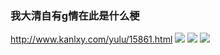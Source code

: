 ### 我大清自有g情在此是什么梗
http://www.kanlxy.com/yulu/15861.html
![](http://www.kanlxy.com/wp-content/uploads/2017/03/169.jpg)
![](http://www.kanlxy.com/wp-content/uploads/2017/03/171-1.jpg)
![](http://www.kanlxy.com/wp-content/uploads/2017/03/120-5.jpg)
